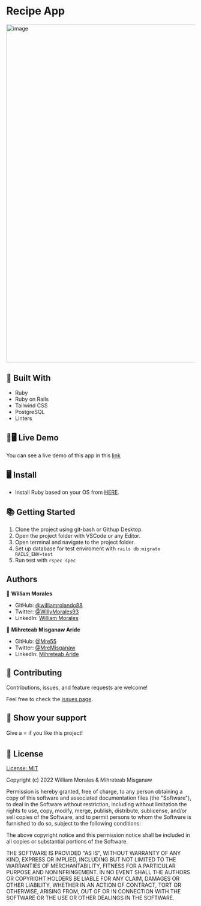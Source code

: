 # Recipe App

<img width="900" alt="image" src="https://user-images.githubusercontent.com/34578631/163479523-33078f96-9604-4e77-a692-a89378c41312.png">

## 🧩 Built With

- Ruby
- Ruby on Rails
- Tailwind CSS
- PostgreSQL
- Linters

## 📱🖥️ Live Demo

You can see a live demo of this app in this [link](https://wr88-recipe-app.herokuapp.com/)


## 🖥️ Install

- Install Ruby based on your OS from [HERE](https://www.ruby-lang.org/en/downloads/).

## 📚 Getting Started

1. Clone the project using git-bash or Githup Desktop.
2. Open the project folder with VSCode or any Editor.
3. Open terminal and navigate to the project folder.
4. Set up database for test enviroment with `rails db:migrate RAILS_ENV=test`
5. Run test with `rspec spec`

## Authors

👤 **William Morales**
- GitHub: [@williamrolando88](https://github.com/williamrolando88)
- Twitter: [@WillyMorales93](https://twitter.com/WillyMorales93)
- LinkedIn: [William Morales](https://www.linkedin.com/in/william-rolando-morales/)

👤 **Mihreteab Misganaw Aride**

- GitHub: [@Mre55](https://github.com/Mre55)
- Twitter: [@MreMisganaw](https://twitter.com/MreMisganaw)
- LinkedIn: [Mihreteab Aride](https://www.linkedin.com/in/mihreteab-aride-86249812b/)

## 🤝 Contributing

Contributions, issues, and feature requests are welcome!

Feel free to check the [issues page](https://github.com/williamrolando88/Recipe-app/issues).

## 👏 Show your support

Give a ⭐️ if you like this project!

## 📝 License

[License: MIT](https://opensource.org/licenses/MIT)

Copyright (c) 2022 William Morales & Mihreteab Misganaw

Permission is hereby granted, free of charge, to any person obtaining a copy of this software and associated documentation files (the "Software"), to deal in the Software without restriction, including without limitation the rights to use, copy, modify, merge, publish, distribute, sublicense, and/or sell copies of the Software, and to permit persons to whom the Software is furnished to do so, subject to the following conditions:

The above copyright notice and this permission notice shall be included in all copies or substantial portions of the Software.

THE SOFTWARE IS PROVIDED "AS IS", WITHOUT WARRANTY OF ANY KIND, EXPRESS OR IMPLIED, INCLUDING BUT NOT LIMITED TO THE WARRANTIES OF MERCHANTABILITY, FITNESS FOR A PARTICULAR PURPOSE AND NONINFRINGEMENT. IN NO EVENT SHALL THE AUTHORS OR COPYRIGHT HOLDERS BE LIABLE FOR ANY CLAIM, DAMAGES OR OTHER LIABILITY, WHETHER IN AN ACTION OF CONTRACT, TORT OR OTHERWISE, ARISING FROM, OUT OF OR IN CONNECTION WITH THE SOFTWARE OR THE USE OR OTHER DEALINGS IN THE SOFTWARE.

